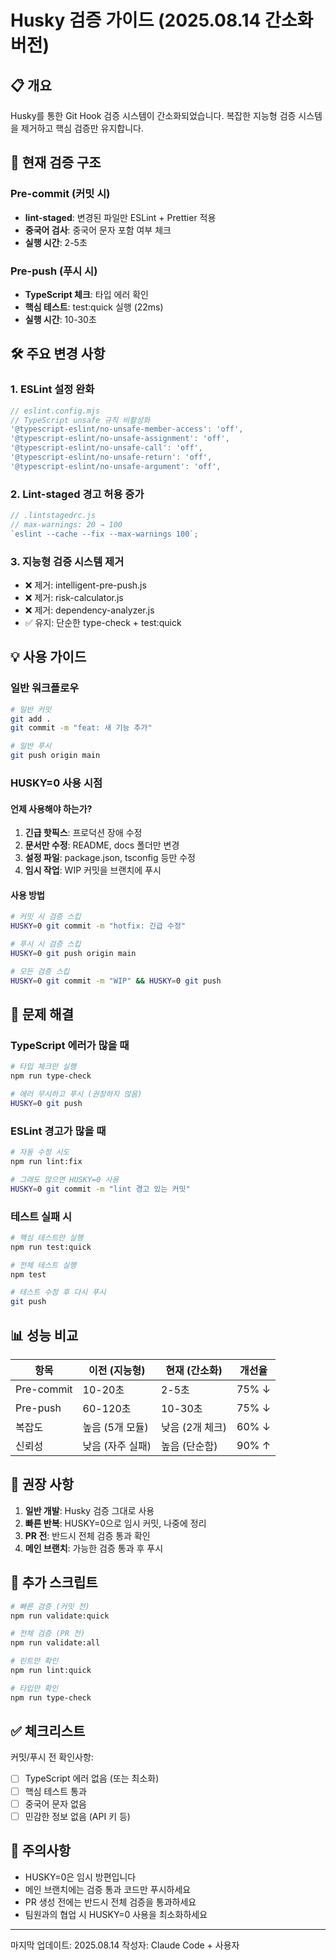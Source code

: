 # Husky 검증 가이드 (2025.08.14 간소화 버전)

## 📋 개요

Husky를 통한 Git Hook 검증 시스템이 간소화되었습니다. 복잡한 지능형 검증 시스템을 제거하고 핵심 검증만 유지합니다.

## 🚀 현재 검증 구조

### Pre-commit (커밋 시)

- **lint-staged**: 변경된 파일만 ESLint + Prettier 적용
- **중국어 검사**: 중국어 문자 포함 여부 체크
- **실행 시간**: 2-5초

### Pre-push (푸시 시)

- **TypeScript 체크**: 타입 에러 확인
- **핵심 테스트**: test:quick 실행 (22ms)
- **실행 시간**: 10-30초

## 🛠️ 주요 변경 사항

### 1. ESLint 설정 완화

```javascript
// eslint.config.mjs
// TypeScript unsafe 규칙 비활성화
'@typescript-eslint/no-unsafe-member-access': 'off',
'@typescript-eslint/no-unsafe-assignment': 'off',
'@typescript-eslint/no-unsafe-call': 'off',
'@typescript-eslint/no-unsafe-return': 'off',
'@typescript-eslint/no-unsafe-argument': 'off',
```

### 2. Lint-staged 경고 허용 증가

```javascript
// .lintstagedrc.js
// max-warnings: 20 → 100
`eslint --cache --fix --max-warnings 100`;
```

### 3. 지능형 검증 시스템 제거

- ❌ 제거: intelligent-pre-push.js
- ❌ 제거: risk-calculator.js
- ❌ 제거: dependency-analyzer.js
- ✅ 유지: 단순한 type-check + test:quick

## 💡 사용 가이드

### 일반 워크플로우

```bash
# 일반 커밋
git add .
git commit -m "feat: 새 기능 추가"

# 일반 푸시
git push origin main
```

### HUSKY=0 사용 시점

#### 언제 사용해야 하는가?

1. **긴급 핫픽스**: 프로덕션 장애 수정
2. **문서만 수정**: README, docs 폴더만 변경
3. **설정 파일**: package.json, tsconfig 등만 수정
4. **임시 작업**: WIP 커밋을 브랜치에 푸시

#### 사용 방법

```bash
# 커밋 시 검증 스킵
HUSKY=0 git commit -m "hotfix: 긴급 수정"

# 푸시 시 검증 스킵
HUSKY=0 git push origin main

# 모든 검증 스킵
HUSKY=0 git commit -m "WIP" && HUSKY=0 git push
```

## 🔧 문제 해결

### TypeScript 에러가 많을 때

```bash
# 타입 체크만 실행
npm run type-check

# 에러 무시하고 푸시 (권장하지 않음)
HUSKY=0 git push
```

### ESLint 경고가 많을 때

```bash
# 자동 수정 시도
npm run lint:fix

# 그래도 많으면 HUSKY=0 사용
HUSKY=0 git commit -m "lint 경고 있는 커밋"
```

### 테스트 실패 시

```bash
# 핵심 테스트만 실행
npm run test:quick

# 전체 테스트 실행
npm test

# 테스트 수정 후 다시 푸시
git push
```

## 📊 성능 비교

| 항목       | 이전 (지능형)    | 현재 (간소화)   | 개선율 |
| ---------- | ---------------- | --------------- | ------ |
| Pre-commit | 10-20초          | 2-5초           | 75% ↓  |
| Pre-push   | 60-120초         | 10-30초         | 75% ↓  |
| 복잡도     | 높음 (5개 모듈)  | 낮음 (2개 체크) | 60% ↓  |
| 신뢰성     | 낮음 (자주 실패) | 높음 (단순함)   | 90% ↑  |

## 🎯 권장 사항

1. **일반 개발**: Husky 검증 그대로 사용
2. **빠른 반복**: HUSKY=0으로 임시 커밋, 나중에 정리
3. **PR 전**: 반드시 전체 검증 통과 확인
4. **메인 브랜치**: 가능한 검증 통과 후 푸시

## 📝 추가 스크립트

```bash
# 빠른 검증 (커밋 전)
npm run validate:quick

# 전체 검증 (PR 전)
npm run validate:all

# 린트만 확인
npm run lint:quick

# 타입만 확인
npm run type-check
```

## ✅ 체크리스트

커밋/푸시 전 확인사항:

- [ ] TypeScript 에러 없음 (또는 최소화)
- [ ] 핵심 테스트 통과
- [ ] 중국어 문자 없음
- [ ] 민감한 정보 없음 (API 키 등)

## 🚨 주의사항

- HUSKY=0은 임시 방편입니다
- 메인 브랜치에는 검증 통과 코드만 푸시하세요
- PR 생성 전에는 반드시 전체 검증을 통과하세요
- 팀원과의 협업 시 HUSKY=0 사용을 최소화하세요

---

마지막 업데이트: 2025.08.14
작성자: Claude Code + 사용자

